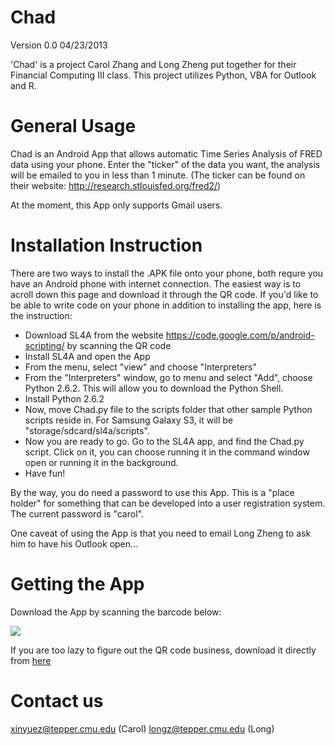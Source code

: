 Chad 
====
Version 0.0 04/23/2013

'Chad' is a project Carol Zhang and Long Zheng put together for their Financial Computing III class. This project utilizes Python, VBA for Outlook and R. 

General Usage
=============

Chad is an Android App that allows automatic Time Series Analysis of FRED data using your phone.
Enter the "ticker" of the data you want, the analysis will be emailed to you in less than 1 minute.
(The ticker can be found on their website: http://research.stlouisfed.org/fred2/)

At the moment, this App only supports Gmail users.

Installation Instruction
========================

There are two ways to install the .APK file onto your phone, both requre you have an Android phone with internet connection. 
The easiest way is to acroll down this page and download it through the QR code. 
If you'd like to be able to write code on your phone in addition to installing the app, here is the instruction:


- Download SL4A from the website https://code.google.com/p/android-scripting/ by scanning
  the QR code
- Install SL4A and open the App
- From the menu, select "view" and choose "Interpreters"
- From the "Interpreters" window, go to menu and select "Add", choose Python 2.6.2. This 
  will allow you to download the Python Shell.
- Install Python 2.6.2
- Now, move Chad.py file to the scripts folder that other sample Python scripts reside in. 
  For Samsung Galaxy S3, it will be "storage/sdcard/sl4a/scripts". 
- Now you are ready to go. Go to the SL4A app, and find the Chad.py script. Click on it, 
  you can choose running it in the command window open or running it in the background.
- Have fun! 

By the way, you do need a password to use this App. This is a "place holder" for something 
that can be developed into a user registration system. The current password is "carol".

One caveat of using the App is that you need to email Long Zheng to ask him to have his Outlook open...


Getting the App
===============

Download the App by scanning the barcode below:

![](http://chart.apis.google.com/chart?cht=qr&chs=350x350&chld=L&choe=UTF-8&chl=https%3A%2F%2Fwww.dropbox.com%2Fs%2F1eh0um62txuf5ie%2FChad.apk)

If you are too lazy to figure out the QR code business, download it directly from [here](https://www.dropbox.com/s/1eh0um62txuf5ie/Chad.apk)

Contact us
==========

xinyuez@tepper.cmu.edu (Carol)
longz@tepper.cmu.edu (Long)
